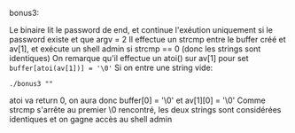 bonus3:

Le binaire lit le password de end, et continue l'exéution uniquement si le password existe et que argv = 2
Il effectue un strcmp entre le buffer créé et av[1], et exécute un shell admin si strcmp == 0 (donc les strings sont identiques)
On remarque qu'il effectue un atoi() sur av[1] pour set `buffer[atoi(av[1])] = '\0'`
Si on entre une string vide:

`./bonus3 ""`

atoi va return 0, on aura donc buffer[0] = '\0' et av[1][0] = '\0'
Comme strcmp s'arrête au premier \0 rencontré, les deux strings sont considérées identiques et on gagne accès au shell admin